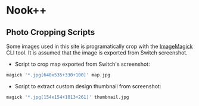 # Nook++

## Photo Cropping Scripts

Some images used in this site is programatically crop with the [ImageMagick](https://github.com/imagemagick/imagemagick) CLI tool. It is assumed that the image is exported from Switch screenshot.

- Script to crop map exported from Switch's screenshot:

```bash
magick '*.jpg[640x535+330+100]' map.jpg
```

- Script to extract custom design thumbnail from screenshot:

```bash
magick '*.jpg[154x154+1013+261]' thumbnail.jpg
```
